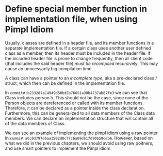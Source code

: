 # Define special member function in implementation file, when using Pimpl Idiom

Usually, classes are defined in a header file, and its member functions in a separate implementation file. If a certain class uses another user defined class as a member, then its header must be included in the header file. If the included header file is prone to change frequently, then all client code (that includes the said header file) *must be recompiled* recursively. This may cause an unncessarily big compilation time. 

A class can have a pointer to an *incomplete type*, aka a pre-declared class / struct, which then can be defined in the implementation file. 

In `commit#:b233287a14949d58bd2b76061a90b4737ab87fe3` we can see that Class includes person.h. This should not be the case, since none of the Person objects are dereferenced or called with its member functions. Therefore, it can be declared as a pointer inside the class declaration. Furthermore, this can be generalized to all data members of the Class data members. We can declare an implementation structure that will contain all of the data members of Class.

We can see an example of implementing the pimpl idiom using a raw pointer in `commi#:a6c0d797e5aa1502d8c77c6a09d617d90bb0ceb6`. However, based on what we did in the previous chapters, we should avoid using raw poitners, and use smart pointers to implement the Pimpl idiom.
